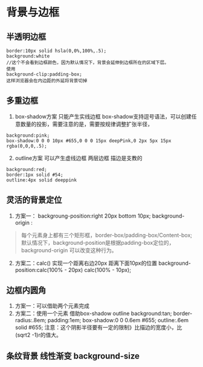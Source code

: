 # 背景与边框
## 半透明边框

```
border:10px solid hsla(0,0%,100%,.5);
background:white
//这个不会看到边框颜色，因为默认情况下，背景会延伸到边框所在的区域下层。
使用
background-clip:padding-box;
这样浏览器会在内边距的外延将背景切掉
```
## 多重边框
 1. box-shadow方案 只能产生实线边框
box-shadow支持逗号语法，可以创建任意数量的投影，需要注意的是，需要按规律调整扩张半径，

```
background:pink;
box-shadow:0 0 0 10px #655,0 0 0 15px deepPink,0 2px 5px 15px rgba(0,0,0,.5);
```
2. outline方案  可以产生虚线边框 两层边框 描边是支教的

```
background:red;
border:1px solid #54;
outline:4px solid deeppink
```
## 灵活的背景定位
1. 方案一：
backgroung-position:right 20px bottom 10px;
background-origin :
>每个元素身上都有三个矩形框，border-box/padding-box/Content-box;默认情况下，background-position是根据padding-box定位的，
background-origin 可以改变这种行为。
2. 方案二：calc()
实现一个距离右边20px 距离下面10px的位置
background-position:calc(100% - 20px) calc(100% - 10px);
## 边框内圆角
1. 方案一：可以借助两个元素完成
2. 方案二：使用一个元素 借助box-shadow outline
background:tan;
border-radius:.8em;
padding:1em;
box-shadow:0 0 0.6em #655;
outline:.6em solid #655;
注意：这个阴影半径要有一定的限制》比描边的宽度小，比(sqrt2 -1)r的值大。
## 条纹背景  线性渐变 background-size


